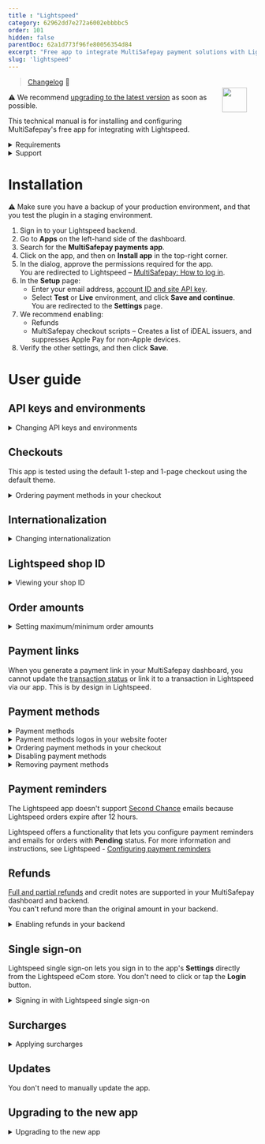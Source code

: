 ```yaml
---
title : "Lightspeed"
category: 62962dd7e272a6002ebbbbc5
order: 101
hidden: false
parentDoc: 62a1d773f96fe80056354d84
excerpt: "Free app to integrate MultiSafepay payment solutions with Lightspeed."
slug: 'lightspeed'
---
```


<img src="https://raw.githubusercontent.com/MultiSafepay/docs/master/static/logo/Integrations/Lightspeed.svg" width="50" align="right" style="margin: 20px; max-height: 75px"/>

> [Changelog](https://lightspeed.multisafepay.com/changelog) :link:

:warning: We recommend [upgrading to the latest version](/lightspeed/#upgrading-to-the-new-app) as soon as possible.

This technical manual is for installing and configuring MultiSafepay's free app for integrating with Lightspeed.  

<details id="requirements">
<summary>Requirements</summary>
<br>

- [MultiSafepay account](/getting-started/guide/)
- A MultiSafepay [API key](/tools/multisafepay-control/get-your-api-key)
- The app only supports one account per webshop

</details>

<details title="support">
<summary>Support</summary>
<br>

Contact us:

- Telephone: +31 (0)20 8500 500
- Email: <integration@multisafepay.com>
- GitHub: Create a technical issue

</details>

# Installation 

:warning: Make sure you have a backup of your production environment, and that you test the plugin in a staging environment.

1. Sign in to your Lightspeed backend.
2. Go to **Apps** on the left-hand side of the dashboard.
3. Search for the **MultiSafepay payments app**.
4. Click on the app, and then on **Install app** in the top-right corner.  
5. In the dialog, approve the permissions required for the app.  
   You are redirected to Lightspeed – [MultiSafepay: How to log in](https://lightspeed.multisafepay.com/install).
6. In the **Setup** page:  
    - Enter your email address, [account ID and site API key](/account/managing-websites/#viewing-the-site-id-api-key-and-secure-code).
    - Select **Test** or **Live** environment, and click **Save and continue**.  
You are redirected to the **Settings** page.
7. We recommend enabling:
    - Refunds
    - MultiSafepay checkout scripts – Creates a list of iDEAL issuers, and suppresses Apple Pay for non-Apple devices.
8. Verify the other settings, and then click **Save**.  

# User guide

## API keys and environments

<details id="changing-api-keys-and-environments">
<summary>Changing API keys and environments</summary>
<br>

To change your [API key](/account/managing-websites/#viewing-the-site-id-api-key-and-secure-code) or environment (live or test) after installation, follow these steps:

1. Sign in to the app.
2. Tap the hamburger menu and go to **Environment**.
3. Edit your **API key** and/or the **Environment**.

</details>

## Checkouts

This app is tested using the default 1-step and 1-page checkout using the default theme.

<details id="ordering-payment-methods-in-your-checkout">
<summary>Ordering payment methods in your checkout</summary>
<br>

To change the order in which payment methods appear on your checkout page, follow these steps:

1. Go to **Settings** > **Payment method settings**. 
2. Drag and drop the payment methods to the preferred order.
3. Click **Save**.

**Setting payment method order per language**

To set the payment method order for different languages, under the **Payment method settings** select a country / store language and set the order per language.

If no specific rule is set for a country, the **Default** order is used.

</details>

## Internationalization

<details id="changing-internationalization">
<summary>Changing internationalization</summary>
<br>

When changing internationalization in your Lightspeed eCom backend, do **not** change the primary language setting while installing the app.  

Lightspeed eCom requires a language, an API key, and a cluster to validate API requests. 

If you remove the language used during installation instead of deactivating it, the app cannot communicate with Lightspeed eCom services.

</details>

## Lightspeed shop ID

<details id="viewing-your-shop-id">
<summary>Viewing your shop ID</summary>
<br>

To view your shop ID, follow these steps:

1. Sign in to the **/admin** area of your Lightspeed app.
2. Click **Help** in the bottom-left corner.
3. A popup appears containing your shop ID (also known as the store ID).

</details>

## Order amounts

<details id="setting-maximum-minimum-order-amounts">
<summary>Setting maximum/minimum order amounts</summary>
<br>

**Setting a maximum/minimum order amount per payment method**

To set a maximum/minimum order amount for a payment method to display on your checkout page, follow these steps:

1. In the **Payment methods ordering** list, click the **+** button to open the relevant payment method.
2. Enter an amount in EUR cents in the:  
    - **Maximum** field, e.g. A maximum value of 1500 cents means the payment method only appears on the checkout page if the total order amount is **less** then 15 EUR. If you **don't** want a maximum amount, enter **-1**.
    **OR**
    - **Minimum** field, e.g. A minimum value of 1500 cents means the payment method only appears on the checkout page if the total order amount is **more** then 15 EUR.

**Setting a maximum/minimum order amount per language**

To set different maximum/minimum order amounts for different languages, under the **Payment methods ordering** header > **Country** list, select a country and set the maximum/minimum amount per language.

If no specific rule is set for a language, **Default** language is used.

</details>

## Payment links

When you generate a payment link in your MultiSafepay dashboard, you cannot update the [transaction status](/payments/payment-statuses/) or link it to a transaction in Lightspeed via our app. This is by design in Lightspeed. 

## Payment methods

<details id="payment-methods">
<summary>Payment methods</summary>
<br>

- Cards: [All](/credit-debit-cards/)
- Banking methods: [All](/banks/), **except** iDEAL QR and TrustPay
- Pay later methods: [All](/pay-later/)
- Wallets: [All](/wallets/) 
- Prepaid cards: 
    - Baby gift card
    - Beauty and Wellness gift card
    - [Bloemencadeaukaart](https://www.bloemen-cadeaukaart.nl)
    - [Boekenbon](https://www.cadeaubon.nl/cadeaubonnen/nederlandse-boekenbon)
    - [Degrotespeelgoedwinkel](https://www.degrotespeelgoedwinkel.nl/cadeaukaart)
    - [Fashion Cheque](https://www.fashioncheque.com/nl/)
    - [Fashion gift card](https://www.fashion-giftcard.nl/)
    - Fietsenbon
    - [Gezondheidsbon](https://www.gezondheidsbon.nl/mhome/)
    - Goodcard
    - [Nationale bioscoopbon](https://www.bioscoopbon.nl)
    - [Nationale tuinbon](https://www.nationale-tuinbon.nl/)
    - [Parfumcadeaukaart](https://www.parfumcadeaukaart.nl/)
    - [Sport en Fit](https://www.sportenfitcadeau.nl/)
    - [VVV gift card](https://www.vvvcadeaukaarten.nl/)
    - [Webshop gift card](https://www.webshopgiftcard.nl/)
    - Wijncadeau
    - [Winkelcheque](https://www.winkelcheque.nl/)
    - [Yourgift](https://www.yourgift.nl)  

To use MultiSafepay payment method icons, see GitHub [MultiSafepay icons](https://github.com/MultiSafepay/MultiSafepay-icons).

</details>

<details id="payment-methods-logos-in-your-website-footer">
<summary>Payment methods logos in your website footer</summary>
<br>

By default, the app does **not** support adding payment methods logos to your website footer. We provide a script for this, or you can ask your developer to add the logos to your theme. Themes can differ and you may need to make some changes for it to function.

**Adding logos via our script**

1. Sign in to your Lightspeed app.
2. Go to **Settings** > **Storefront payment icons**.
3. Click **Copy to clipboard**. 
5. In your **Lightspeed admin area**, go to **Settings** > **Web extras and custom Javascript**. 
6. Paste the script into the **Javascript textbox**, and set the status to **Enable**.
7. Click **Save**. The logos appear in the footer.

**Display order**  

Depending on the storefront, the display order of the logos is determined by the settings at the time of generation. If you update these settings, you must update the script as well.

**Size**  

By default the logos are 16 px high. In most themes, footer logos are found in the "div.payment-methods p". If needed, you can change the selector based on the theme.

**Resizing logos**

1. In the JavaScript for displaying the logos, locate the following `img` element near the end of the script:
    ```<img src="${msplt[e]}" alt="${e}" />```
2. Specify the height and width in pixels as required, e.g.:
    ```<img height="16" width="37" src="${msplt[e]}" alt="${e}" />```

**Adding missing logos**  

Logos may be missing due to your website theme settings. 

To add missing payment method logos, follow these steps:

1. Download the logos from our [Github repo](https://github.com/MultiSafepay/MultiSafepay-icons).
2. Rename the file with upper case formatting, e.g applepay.png > APPLEPAY.png.
3. Sign in to your Lightspeed app.
4. Go to **Design** > **Theme editor** > **Advanced** > **Edit code** > **Assets**, and drop in the logos.  

The logos won't appear instantly. It takes a little time.

**JavaScript**

For the best user experience, we provide some Javascript and images, e.g. to add a dropdown for iDEAL and MultiSafepay icons for other payment methods. 

Some user-added themes or scripts may cause issues, e.g. missing images for payment methods. 

For assistance, ask your developer. 

All payment methods still work if you don't use the Javascript files. 

</details>

<details id="ordering-payment-methods-in-your-checkout">
<summary>Ordering payment methods in your checkout</summary>
<br>

To change the order in which payment methods appear on your checkout page, follow these steps:

1. Go to **Settings** > **Payment method settings**. 
2. Drag and drop the payment methods to the preferred order.
3. Click **Save**.

**Setting payment method order per language**

To set the payment method order for different languages, under the **Payment method settings** select a country / store language and set the order per language.

If no specific rule is set for a country, the **Default** order is used.

</details>

<details id="disabling-payment-methods">
<summary>Disabling payment methods</summary>
<br>

You can disable payment methods in the **Payment method settings list**. The dot next to the payment methods is green when enabled, and grey when disabled.

To disable payment methods for specific languages, follow these steps:

1. Sign in to your Lightspeed app.
2. Select the relevant storefont.
4. For each language, disable the relevant payment methods. 

If no specific language rule-set is found, **Default** is used.

**Missing payment methods**

By default, newly activated payment methods for your MultiSafepay account are disabled in the Lightspeed app's MultiSafepay payments settings. You need to enable them in both environments.

If a payment method is missing:

1. Sign in to your [MultiSafepay dashboard](https://merchant.multisafepay.com/) and check that the payment method is enabled.
2. Sign in to your Lightspeed app, go to **Settings**, and then enable the payment method again. 

</details>

<details id="removing-payment-methods">
<summary>Removing payment methods</summary>
<br>

After terminating your contract with MultiSafepay, our payment methods may still be visible in your checkout.

1. Sign in to your Lightspeed app.
2. Go to **Apps** > **Purchased apps** > **MultiSafepay payments**.
3. Click **Go to app**.
4. Sign in to the MultiSafepay app.
5. Click **Disable all payment methods**.

</details>

## Payment reminders

The Lightspeed app doesn't support [Second Chance](/second-chance/) emails because Lightspeed orders expire after 12 hours. 

Lightspeed offers a functionality that lets you configure payment reminders and emails for orders with **Pending** status. For more information and instructions, see Lightspeed - [Configuring payment reminders](https://ecom-support.lightspeedhq.com/hc/en-us/articles/220661507-Configuring-payment-reminders)

## Refunds

[Full and partial refunds](/refunds/#full-and-partial-refunds) and credit notes are supported in your MultiSafepay dashboard and backend.  
You can't refund more than the original amount in your backend.

<details id="enabling-refunds-in-your-backend">
<summary>Enabling refunds in your backend</summary>
<br>

1. Sign in to your Lightspeed app.
2. Go to **Settings**.
3. In the sidebar, click **Enable refunds**.
4. Select the relevant setting:
    - Refunds disabled (default)
    - Refunds enabled:
        - Create a refund when the credit memo status is **Unpaid** (default when refunds are enabled).
        - Always create a refund, no matter the credit memo status.

**Notes**

- If you use Lightspeed eCom linked to [Lightspeed Retail](https://www.lightspeedhq.nl/kassasysteem/retail/) to process refunds via MultiSafepay, you must enable the **Always create a refund, no matter the status** setting.

- When creating a credit memo, set the status to **Not paid**. If the **Always create a refund, no matter the status** setting is not enabled, MultiSafepay ignores **Paid** status.

**Known issues**

- For refunds created in your Lightspeed backend, a short message appears in the **Notes** section of the order where any errors are explained.

- Refunds created in your MultiSafepay dashboard are not reported back to Lightspeed. Under **Offline actions**, an error appears: "Already a completed transaction".

- Some [pay later](/pay-later/) methods:
    - Require product IDs for each refunded item. When using product variants, make sure each variant has a unique identifier. If you provide duplicate IDs, we cannot distinguish which items to refund.
    - Do not let you refund a partial amount and a full item in a single request, e.g. a shopping cart contains 3 items for a total of 1.70 EUR. If you refund 1 item and 0.40 EUR, it fails. Make sure you refund items and amounts separately.

- You cannot issue multiple refunds for the same amount within 5 minutes of each other, even for different items. 

For any questions, email <integration@multisafepay.com>

</details>

## Single sign-on

Lightspeed single sign-on lets you sign in to the app's **Settings** directly from the Lightspeed eCom store. You don't need to click or tap the **Login** button.

<details id="signing-in-with-lightspeed-single-sign-on">
<summary>Signing in with Lightspeed single sign-on</summary>
<br>

1. Sign in to the **Admin** section of your Lightspeed store.
2. In the sidebar, click **Apps**.
3. Click **Purchased apps**.
4. In the sidebar, click **Apps**.
5. Click **MultiSafepay Payments**, **or** to take you straight to the store page, paste **/admin/store/apps/1517** after the base URL of your store.
6. On the store page, click **Go to app** / **Ga naar app**. 

</details>

## Surcharges

<details id="applying-surcharges">
<summary>Applying surcharges</summary>
<br>

1. Sign in to your Lightspeed app.
2. Go to **App** > **Purchased app** > **MultiSafepay app**.
3. Select the payment method you want to apply a surcharge to. 
4. Enter the surcharge amount as a:
    - Fixed amount under **Flat payment fee**, **or**
    - Percentage under **Dynamic payment fee**.
5. Click **Save**.

**Attention Dutch merchants** 

We strongly recommend **not** applying surcharges to [pay later methods](/pay-later/). This is now considered providing credit under the Wet op het consumentenkrediet and article 7:57 of the Burgerlijk Wetboek, and requires a permit from the Authority for Financial Markets (AFM).

</details>

## Updates

You don't need to manually update the app. 

## Upgrading to the new app

<details id="upgrading-to-the-new-app">
<summary>Upgrading to the new app</summary>
<br>

**Upgrading to the new app**

To upgrade from our deprecated core integration to the Lightspeed app, follow these steps:

1. In the [Lightspeed app manual](/lightspeed/#installation), follow the steps to install the app.
2. Place a test order to make sure it's working properly.
3. Open the core integration, and then [disable the payment provider](/lightspeed-app/upgrading/#disabling-the-core-integration).

To access the MultiSafepay Payments app **Settings** page:

- You are automatically redirected after installing the app, or 
- Select the MultiSafepay Payments app, and then click **Go to app**.

**Disabling the core integration**

To disable the core integration after migrating to the new app, follow these steps:

1. Sign in to your Lightspeed backend.
2. Go to **Settings** > **Payment providers** > **MultiSafepay**.
2. At the top of the screen, click **Disable this payment provider**.

For any questions about the app, email <integration@multisafepay.com>

</details>
